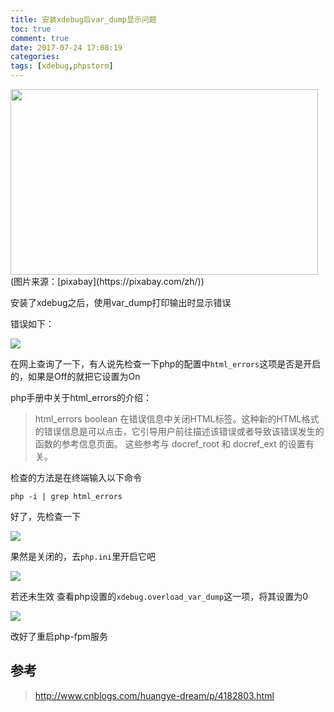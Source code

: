 ```yaml
---
title: 安装xdebug后var_dump显示问题
toc: true
comment: true
date: 2017-07-24 17:08:19
categories:
tags: [xdebug,phpstorm]
---
```


<img src="http://o9xbyqajf.bkt.clouddn.com/20170724150088775879.png" width="492" height="297"/>
(图片来源：[pixabay](https://pixabay.com/zh/))

 安装了xdebug之后，使用var_dump打印输出时显示错误
 
<!--more-->

 错误如下：
 
 <img src="http://o9xbyqajf.bkt.clouddn.com/20170724150088734626603.jpg"/>



在网上查询了一下，有人说先检查一下php的配置中`html_errors`这项是否是开启的，如果是Off的就把它设置为On

php手册中关于html_errors的介绍：
>html_errors boolean
在错误信息中关闭HTML标签。这种新的HTML格式的错误信息是可以点击，它引导用户前往描述该错误或者导致该错误发生的函数的参考信息页面。 这些参考与 docref_root 和 docref_ext 的设置有关。

检查的方法是在终端输入以下命令

```
php -i | grep html_errors
```

好了，先检查一下


<img src="http://o9xbyqajf.bkt.clouddn.com/20170724150088750041484.jpg"/>

果然是关闭的，去`php.ini`里开启它吧

<img src="http://o9xbyqajf.bkt.clouddn.com/20170724150088738770125.jpg"/>

若还未生效
查看php设置的`xdebug.overload_var_dump`这一项，将其设置为0

<img src="http://o9xbyqajf.bkt.clouddn.com/20170725150097075965208.png"/>

改好了重启php-fpm服务




## 参考

> http://www.cnblogs.com/huangye-dream/p/4182803.html


